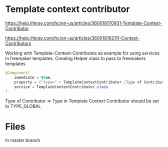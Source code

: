 # Template context contributor

https://help.liferay.com/hc/en-us/articles/360018170931-Template-Context-Contributor

https://help.liferay.com/hc/en-us/articles/360018162111-Context-Contributors

Working with Template-Context-Contributos as example for using services in freemaker templates.
Creating Helper class to pass to freemakers templates

```java
@Component(
    immediate = true,
    property = {"type=" + TemplateContextContributor.[Type of Contributor]},
    service = TemplateContextContributor.class
)
```
Type of Contributor => Type in Template Context Contributor should be set to TYPE_GLOBAL 


# Files

In master branch
